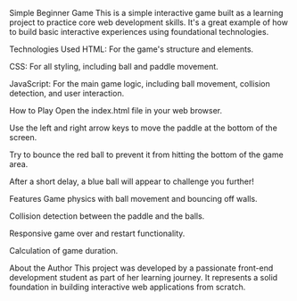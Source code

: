 Simple Beginner Game
This is a simple interactive game built as a learning project to practice core web development skills. It's a great example of how to build basic interactive experiences using foundational technologies.

Technologies Used
HTML: For the game's structure and elements.

CSS: For all styling, including ball and paddle movement.

JavaScript: For the main game logic, including ball movement, collision detection, and user interaction.

How to Play
Open the index.html file in your web browser.

Use the left and right arrow keys to move the paddle at the bottom of the screen.

Try to bounce the red ball to prevent it from hitting the bottom of the game area.

After a short delay, a blue ball will appear to challenge you further!

Features
Game physics with ball movement and bouncing off walls.

Collision detection between the paddle and the balls.

Responsive game over and restart functionality.

Calculation of game duration.

About the Author
This project was developed by a passionate front-end development student as part of her learning journey. It represents a solid foundation in building interactive web applications from scratch.


